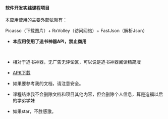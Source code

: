 #### 软件开发实践课程项目


本应用使用的主要外部依赖有：

Picasso（下载图片）+ RxVolley（访问网络）+ FastJson（解析Json）



* **本应用使用了追书神器API，禁止商用**

  ​

* 相对于追书神器，无广告无评论区，可以说是追书神器阅读精简版

* [APK下载](http://hzzone-1252747889.cosgz.myqcloud.com/E-Book.apk)

* 如果要参考我的文档，请注意安全。

* 课程结束我不会删除文档和项目其他内容，但会删除个人信息，算是造福以后的学弟学妹

* 如果star，不胜感激。
